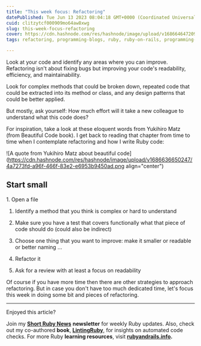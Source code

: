 ```yaml
---
title: "This week focus: Refactoring"
datePublished: Tue Jun 13 2023 08:04:18 GMT+0000 (Coordinated Universal Time)
cuid: clitzytcf000909mo64aw8xwg
slug: this-week-focus-refactoring
cover: https://cdn.hashnode.com/res/hashnode/image/upload/v1686646472094/1b926af4-98d3-40ca-bb91-64e3faf16e17.png
tags: refactoring, programming-blogs, ruby, ruby-on-rails, programming-tips

---
```


Look at your code and identify any areas where you can improve. Refactoring isn't about fixing bugs but improving your code's readability, efficiency, and maintainability.

Look for complex methods that could be broken down, repeated code that could be extracted into its method or class, and any design patterns that could be better applied.

But mostly, ask yourself: How much effort will it take a new colleague to understand what this code does?

For inspiration, take a look at these eloquent words from Yukihiro Matz (from Beautiful Code book). I get back to reading that chapter from time to time when I contemplate refactoring and how I write Ruby code:

![A quote from Yukihiro Matz about beautiful code](https://cdn.hashnode.com/res/hashnode/image/upload/v1686636650247/4a7273fd-a96f-466f-83e2-e6953b9450ad.png align="center")

## Start small

1\. Open a file

1. Identify a method that you think is complex or hard to understand
    
2. Make sure you have a test that covers functionally what that piece of code should do (could also be indirect)
    
3. Choose one thing that you want to improve: make it smaller or readable or better naming ...
    
4. Refactor it
    
5. Ask for a review with at least a focus on readability
    

Of course if you have more time then there are other strategies to approach refactoring. But in case you don't have too much dedicated time, let's focus this week in doing some bit and pieces of refactoring.

---

Enjoyed this article?

Join my [**Short Ruby News**](https://shortruby.com/) **newsletter** for weekly Ruby updates. Also, check out my co-authored **book**, [**LintingRuby**](https://lintingruby.com/), for insights on automated code checks. For more Ruby **learning resources**, visit [**rubyandrails.info**](http://rubyandrails.info)**.**